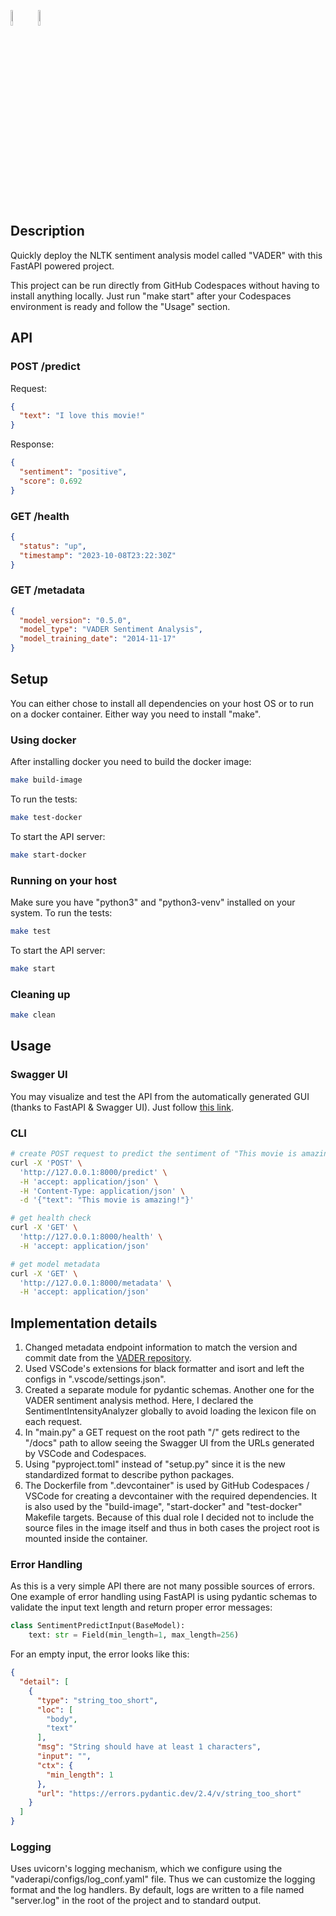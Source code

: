 <p float="left">
  <img src="https://cdn.worldvectorlogo.com/logos/fastapi-1.svg" width=8%>
  <img src="https://www.svgrepo.com/show/349342/docker.svg" width=8%>
</p>

## Description
Quickly deploy the NLTK sentiment analysis model called "VADER" with this FastAPI powered project.

This project can be run directly from GitHub Codespaces without having to install anything locally. Just run "make start" after your Codespaces environment is ready and follow the "Usage" section.

## API
### POST /predict
Request:
```json
{
  "text": "I love this movie!"
}
```
Response:
```json
{
  "sentiment": "positive",
  "score": 0.692
}
```
### GET /health
```json
{
  "status": "up",
  "timestamp": "2023-10-08T23:22:30Z"
}
```
### GET /metadata
```json
{
  "model_version": "0.5.0",
  "model_type": "VADER Sentiment Analysis",
  "model_training_date": "2014-11-17"
}
```

## Setup

You can either chose to install all dependencies on your host OS or to run on a docker container. Either way you need to install "make".

### Using docker
After installing docker you need to build the docker image:
```bash
make build-image
```
To run the tests:
```bash
make test-docker
```
To start the API server:
```bash
make start-docker
```

### Running on your host
Make sure you have "python3" and "python3-venv" installed on your system.
To run the tests:
```bash
make test
```
To start the API server:
```bash
make start
```

### Cleaning up

```bash
make clean
```

## Usage

### Swagger UI
You may visualize and test the API from the automatically generated GUI (thanks to FastAPI & Swagger UI). Just follow [this link](http://localhost:8000).

### CLI
```bash
# create POST request to predict the sentiment of "This movie is amazing!"
curl -X 'POST' \
  'http://127.0.0.1:8000/predict' \
  -H 'accept: application/json' \
  -H 'Content-Type: application/json' \
  -d '{"text": "This movie is amazing!"}'

# get health check
curl -X 'GET' \
  'http://127.0.0.1:8000/health' \
  -H 'accept: application/json'

# get model metadata
curl -X 'GET' \
  'http://127.0.0.1:8000/metadata' \
  -H 'accept: application/json'
```

## Implementation details

1. Changed metadata endpoint information to match the version and commit date from the [VADER repository](https://github.com/cjhutto/vaderSentiment).
2. Used VSCode's extensions for black formatter and isort and left the configs in ".vscode/settings.json".
3. Created a separate module for pydantic schemas. Another one for the VADER sentiment analysis method. Here, I declared the SentimentIntensityAnalyzer globally to avoid loading the lexicon file on each request.
4. In "main.py" a GET request on the root path "/" gets redirect to the "/docs" path to allow seeing the Swagger UI from the URLs generated by VSCode and Codespaces.
5. Using "pyproject.toml" instead of "setup.py" since it is the new standardized format to describe python packages.
6. The Dockerfile from ".devcontainer" is used by GitHub Codespaces / VSCode for creating a devcontainer with the required dependencies. It is also used by the "build-image", "start-docker" and "test-docker" Makefile targets. Because of this dual role I decided not to include the source files in the image itself and thus in both cases the project root is mounted inside the container.

### Error Handling

As this is a very simple API there are not many possible sources of errors. One example of error handling using FastAPI is using pydantic schemas to validate the input text length and return proper error messages:

```python
class SentimentPredictInput(BaseModel):
    text: str = Field(min_length=1, max_length=256)
```

For an empty input, the error looks like this:
```json
{
  "detail": [
    {
      "type": "string_too_short",
      "loc": [
        "body",
        "text"
      ],
      "msg": "String should have at least 1 characters",
      "input": "",
      "ctx": {
        "min_length": 1
      },
      "url": "https://errors.pydantic.dev/2.4/v/string_too_short"
    }
  ]
}
```

### Logging

Uses uvicorn's logging mechanism, which we configure using the "vaderapi/configs/log_conf.yaml" file. Thus we can customize the logging format and the log handlers. By default, logs are written to a file named "server.log" in the root of the project and to standard output.